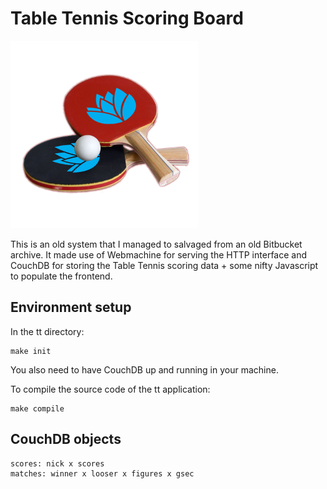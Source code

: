 # Table Tennis Scoring Board

![This is an image](https://github.com/etnt/tt/blob/main/priv/docroot/images/logo.png)

This is an old system that I managed to salvaged from an old Bitbucket archive.
It made use of Webmachine for serving the HTTP interface and CouchDB for storing
the Table Tennis scoring data + some nifty Javascript to populate the frontend.

## Environment setup

In the tt directory:

    make init

You also need to have CouchDB up and running in your machine.

To compile the source code of the tt application:

    make compile


## CouchDB objects

    scores: nick x scores
    matches: winner x looser x figures x gsec

